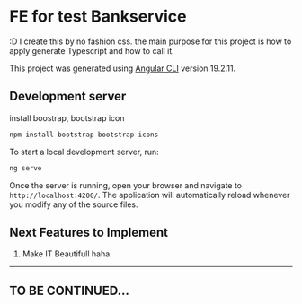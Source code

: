 # FE for test Bankservice

:D I create this by no fashion css. the main purpose for this project is how to apply generate Typescript and how to call it.

This project was generated using [Angular CLI](https://github.com/angular/angular-cli) version 19.2.11.

## Development server

install boostrap, bootstrap icon
```bash
npm install bootstrap bootstrap-icons
```
To start a local development server, run:

```bash
ng serve
```

Once the server is running, open your browser and navigate to `http://localhost:4200/`. The application will automatically reload whenever you modify any of the source files.
## Next Features to Implement
1. Make IT Beautifull haha.
---

## TO BE CONTINUED...
